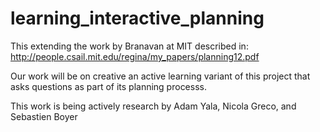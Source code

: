 # learning_interactive_planning
This extending the work by Branavan at MIT described in:
http://people.csail.mit.edu/regina/my_papers/planning12.pdf

Our work will be on creative an active learning variant of this project that asks questions
as part of its planning processs. 

This work is being actively research by Adam Yala, Nicola Greco, and Sebastien Boyer
